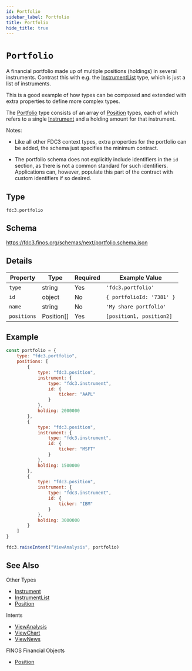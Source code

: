 ```yaml
---
id: Portfolio
sidebar_label: Portfolio
title: Portfolio
hide_title: true
---
```

# `Portfolio`

A financial portfolio made up of multiple positions (holdings) in several instruments. Contrast this
with e.g. the [InstrumentList](InstrumentList) type, which is just a list of instruments.

This is a good example of how types can be composed and extended with extra properties to define more complex types.

The [Portfolio](Portfolio) type consists of an array of [Position](Position) types, each of which
refers to a single [Instrument](Instrument) and a holding amount for that instrument.

Notes:

- Like all other FDC3 context types, extra properties for the portfolio can be added, the schema just 
specifies the minimum contract.

- The portfolio schema does not explicitly include identifiers in the `id` section, as there
is not a common standard for such identifiers. Applications can, however, populate
this part of the contract with custom identifiers if so desired.

## Type

`fdc3.portfolio`

## Schema

https://fdc3.finos.org/schemas/next/portfolio.schema.json

## Details

| Property     | Type       | Required | Example Value             |
|--------------|------------|----------|---------------------------|
| `type`       | string     | Yes      | `'fdc3.portfolio'`        |
| `id`         | object     | No       | `{ portfolioId: '7381' }` |
| `name`       | string     | No       | `'My share portfolio'`    |
| `positions`  | Position[] | Yes      | `[position1, position2]`  |

## Example

```js
const portfolio = {
    type: "fdc3.portfolio",
    positions: [
        {
            type: "fdc3.position",
            instrument: {
                type: "fdc3.instrument",
                id: {
                    ticker: "AAPL"
                }
            },
            holding: 2000000
        },
        {
            type: "fdc3.position",
            instrument: {
                type: "fdc3.instrument",
                id: {
                    ticker: "MSFT"
                }
            },
            holding: 1500000
        },
        {
            type: "fdc3.position",
            instrument: {
                type: "fdc3.instrument",
                id: {
                    ticker: "IBM"
                }
            },
            holding: 3000000
        }
    ]
}

fdc3.raiseIntent("ViewAnalysis", portfolio)
```

## See Also

Other Types
- [Instrument](Instrument)
- [InstrumentList](InstrumentList)
- [Position](Position)

Intents
- [ViewAnalysis](../../intents/ref/ViewAnalysis)
- [ViewChart](../../intents/ref/ViewChart)
- [ViewNews](../../intents/ref/ViewNews)

FINOS Financial Objects
- [Position](https://fo.finos.org/docs/objects/portfolio)

